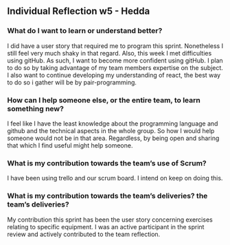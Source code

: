 ## Individual Reflection w5 - Hedda
### What do I want to learn or understand better?
I did have a user story that required me to program this sprint. Nonetheless I still feel very much shaky in that regard.  Also, this week I met difficulties using gitHub. As such, I want to become more confident using gitHub. I plan to do so by taking advantage of my team members expertise on the subject. I also want to continue developing my understanding of react, the best way to do so i gather will be by pair-programming. 
### How can I help someone else, or the entire team, to learn something new?
I feel like I have the least knowledge about the programming language and github and the technical aspects in the whole group. So how I would help someone would not be in that area. Regardless, by being open and sharing that which I find useful might help someone.
### What is my contribution towards the team’s use of Scrum?
I have been using trello and our scrum board. I intend on keep on doing this. 
### What is my contribution towards the team’s deliveries? the team’s deliveries?
My contribution this sprint has been the user story concerning exercises relating to specific equipment. I was an active participant in the sprint review and actively contributed to the team reflection. 